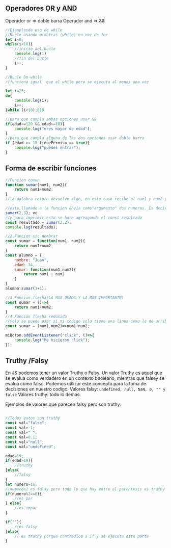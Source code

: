 ## Operadores OR y AND
Operador or => doble barra
Operador and => &&
```js
//Ejemplosde uso de while
//Bucle usando mientras (while) en vez de for
let i=0;
while(i<10){
    //inicio del bucle
    console.log(1)
    //fin del bucle
    i++;
}

//Bucle Do-while
//funciona igual  que el while pero se ejecuta al menos una vez

let i=25;
do{
    console.log(i);
    i++;
}while (i<10);010

//para que cumpla ambas opciones usar &&
if(edad<=120 && edad>=18){
    console.log("eres mayor de edad");
}
//para que cumpla alguna de las dos opciones usar doble barra
if (edad >= 18 tienePermiso == true){
    console.log("puedes entrar");
}


```
## Forma de escribir funciones
```js
//Funcion comun
function sumar(num1, num2){
    return num1+num2;
}
//la palabra return devuelve algo, en este caso recibe el num1 y num2 y el return dice que devuelve su suma

//este llamado a la funcion envia como"argumento" dos numeros. Es decir 2 y 3 son argumentos
sumar(2,3); vc
//y para imprimir esto se hace agreagando el const resultado
const resultado = sumar(2,3);
console.log(resultado);

//2.Funcion sin nombrar
const sumar = function(num1, num2){
    return num1+num2
}
const alumno = {
    nombre: "Juan",
    edad: 34,
    sumar: function(num1,num2){
        return num1 + num2
    }
}
alumno.sumar(3+1);

//3.Funcion flecha(LA MAS USADA Y LA MAS IMPORTANTE)
const sumar = ()=>{
    return num1+num2;
}
//4.Funcion flecha reducida
//solo se puede usar si mi codigo solo tiene una linea como la de arriba
const sumar = (num1,num2)=>num1+num2;

miBoton.addEventListener("click", ()=>{
    console.log("Me hicieron click");
});

```
## Truthy /Falsy
En JS podemos tener un valor Truthy o Falsy. Un valor Truthy es aquel que se evalua como verdadero en un contexto booleano, mientras que falsey se evalua como falso.
Podemos utilizar este concepto para la toma de decisiones en nuestro codigo.
Valores falsy: `undefined, null, NaN, 0, "" y false` 
Valores truthy: todo lo demás.

Ejemplos de valores que parecen falsy pero son truthy:
```js

//Todos estos son truthy
const val="false"; 
const val=-1;
const val=" "; 
const val=0.1;
const val="null";
const val="undefined";

edad=19;
if(edad>19){
    //truthy
}else{
    //falsy
}
let numero=16;
//numero%2 es falsy pero todo lo que hay entre el parentesis es truthy
if(numero%2==0){
    //es par
} else{
    //es impar
}

if(""){
    //es falsy
}else{
    // es truthy porque contradice a if y se ejecuta esta parte
}